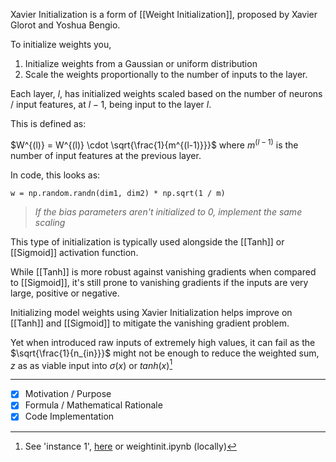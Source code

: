 Xavier Initialization is a form of [[Weight Initialization]], proposed by Xavier Glorot and Yoshua Bengio.

To initialize weights you,
1. Initialize weights from a Gaussian or uniform distribution
2. Scale the weights proportionally to the number of inputs to the layer.

Each layer, $l$, has initialized weights scaled based on the number of neurons / input features, at $l-1$, being input to the layer $l$.

This is defined as: 

$W^{(l)} = W^{(l)} \cdot \sqrt{\frac{1}{m^{(l-1)}}}$ where $m^{(l-1)}$ is the number of input features at the previous layer.

In code, this looks as:

```
w = np.random.randn(dim1, dim2) * np.sqrt(1 / m)
```

> _If the bias parameters aren't initialized to 0, implement the same scaling_

This type of initialization is typically used alongside the [[Tanh]] or [[Sigmoid]] activation function. 

While [[Tanh]] is more robust against vanishing gradients when compared to [[Sigmoid]], it's still prone to vanishing gradients if the inputs are very large, positive or negative. 

Initializing model weights using Xavier Initialization helps improve on [[Tanh]] and [[Sigmoid]] to mitigate the vanishing gradient problem.

Yet when introduced raw inputs of extremely high values, it can fail as the $\sqrt{\frac{1}{n_{in}}}$ might not be enough to reduce the weighted sum, $z$ as as viable input into $\sigma(x)$ or $tanh(x)$[^1]

---
- [x] Motivation / Purpose
- [x] Formula / Mathematical Rationale
- [x] Code Implementation

[^1]: See 'instance 1', [here](https://github.com/vxnuaj/LABS/blob/main/DEEPLEARNING/NeuralNetworks/WeightInitialization/weightinit.ipynb) or weightinit.ipynb (locally)